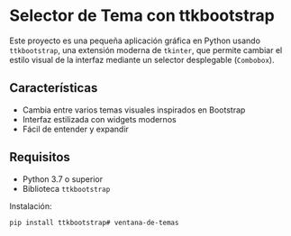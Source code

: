 # Selector de Tema con ttkbootstrap 

Este proyecto es una pequeña aplicación gráfica en Python usando `ttkbootstrap`, una extensión moderna de `tkinter`, que permite cambiar el estilo visual de la interfaz mediante un selector desplegable (`Combobox`).

## Características

- Cambia entre varios temas visuales inspirados en Bootstrap
- Interfaz estilizada con widgets modernos
- Fácil de entender y expandir

## Requisitos

- Python 3.7 o superior
- Biblioteca `ttkbootstrap`

Instalación:
```bash
pip install ttkbootstrap# ventana-de-temas
